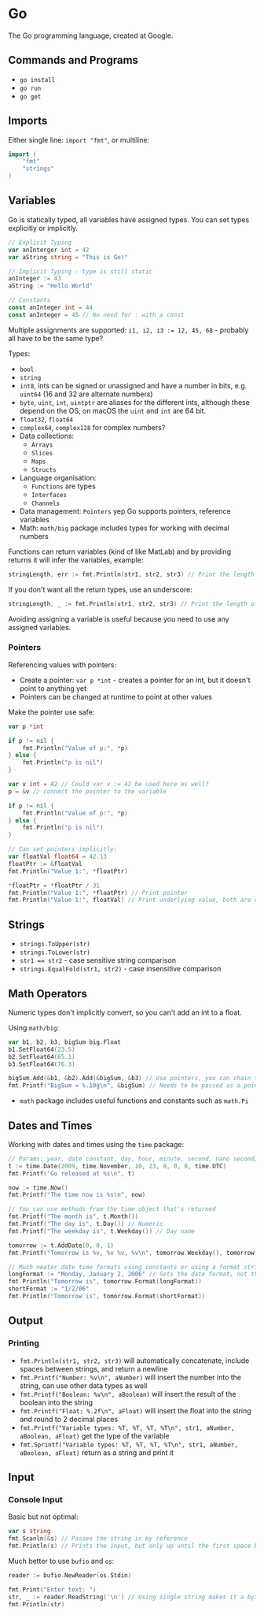 # Go

The Go programming language, created at Google.

## Commands and Programs

* `go install`
* `go run`
* `go get`

## Imports

Either single line: `import "fmt"`, or multiline:

```Go
import (
    "fmt"
    "strings"
)
```

## Variables

Go is statically typed, all variables have assigned types. You can set types explicitly or implicitly.

```Go
// Explicit Typing
var anInterger int = 42
var aString string = "This is Go!"

// Implicit Typing - type is still static
anInteger := 43
aString := "Hello World"

// Constants
const anInteger int = 44
const anInteger = 45 // No need for : with a const
```

Multiple assignments are supported: `i1, i2, i3 := 12, 45, 68` - probably all have to be the same type?

Types:

* `bool`
* `string`
* `int8`, ints can be signed or unassigned and have a number in bits, e.g. `uint64` (16 and 32 are alternate numbers)
* `byte`, `uint`, `int`, `uintptr` are aliases for the different ints, although these depend on the OS, on macOS the `uint` and `int` are 64 bit.
* `float32`, `float64`
* `complex64`, `complex128` for complex numbers?
* Data collections:
  * `Arrays`
  * `Slices`
  * `Maps`
  * `Structs`
* Language organisation:
  * `Functions` are types
  * `Interfaces`
  * `Channels`
* Data management: `Pointers` yep Go supports pointers, reference variables
* Math: `math/big` package includes types for working with decimal numbers

Functions can return variables (kind of like MatLab) and by providing returns it will infer the variables, example:

```Go
stringLength, err := fmt.Println(str1, str2, str3) // Print the length of the strings and return the length and an error object(?)
```

If you don't want all the return types, use an underscore:

```Go
stringLength, _ := fmt.Println(str1, str2, str3) // Print the length of the strings and return the length and an error object(?)
```

Avoiding assigning a variable is useful because you need to use any assigned variables.

### Pointers

Referencing values with pointers:

* Create a pointer: `var p *int` - creates a pointer for an int, but it doesn't point to anything yet
* Pointers can be changed at runtime to point at other values

Make the pointer use safe:

```Go
var p *int

if p != nil {
    fmt.Println("Value of p:", *p)
} else {
    fmt.Println("p is nil")
}

var v int = 42 // Could var v := 42 be used here as well?
p = &v // connect the pointer to the variable

if p != nil {
    fmt.Println("Value of p:", *p)
} else {
    fmt.Println("p is nil")
}

// Can set pointers implicitly:
var floatVal float64 = 42.13
floatPtr := &floatVal
fmt.Println("Value 1:", *floatPtr)

*floatPtr = *floatPtr / 31
fmt.Println("Value 1:", *floatPtr) // Print pointer
fmt.Println("Value 1:", floatVal) // Print underlying value, both are changed
```

## Strings

* `strings.ToUpper(str)`
* `strings.ToLower(str)`
* `str1 == str2` - case sensitive string comparison
* `strings.EqualFold(str1, str2)` - case insensitive comparison

## Math Operators

Numeric types don't implicitly convert, so you can't add an int to a float.

Using `math/big`:

```Go
var b1, b2, b3, bigSum big.Float
b1.SetFloat64(23.5)
b2.SetFloat64(65.1)
b3.SetFloat64(76.3)

bigSum.Add(&b1, &b2).Add(&bigSum, &b3) // Use pointers, you can chain the Add method!
fmt.Printf("BigSum = %.10g\n", &bigSum) // Needs to be passed as a pointer, not directly
```

* `math` package includes useful functions and constants such as `math.Pi`

## Dates and Times

Working with dates and times using the `time` package:

```Go
// Params: year, date constant, day, hour, minute, second, nano second, timezone
t := time.Date(2009, time.November, 10, 23, 0, 0, 0, time.UTC)
fmt.Printf("Go released at %s\n", t)

now := time.Now()
fmt.Printf("The time now is %s\n", now)

// You can use methods from the time object that's returned
fmt.Printf("The month is", t.Month())
fmt.Printf("The day is", t.Day()) // Numeric
fmt.Printf("The weekday is", t.Weekday()) // Day name

tomorrow := t.AddDate(0, 0, 1)
fmt.Printf("Tomorrow is %v, %v %v, %v\n", tomorrow.Weekday(), tomorrow.Month(), tomorrow.Day(), tomorrow.Year())

// Much neater date time formats using constants or using a format string:
longFormat := "Monday, January 2, 2006" // Sets the date format, not the content
fmt.Println("Tomorrow is", tomorrow.Format(longFormat))
shortFormat := "1/2/06"
fmt.Println("Tomorrow is", tomorrow.Format(shortFormat))
```

## Output

### Printing

* `fmt.Println(str1, str2, str3)` will automatically concatenate, include spaces between strings, and return a newline
* `fmt.Printf("Number: %v\n", aNumber)` will insert the number into the string, can use other data types as well
* `fmt.Printf("Boolean: %v\n", aBoolean)` will insert the result of the boolean into the string
* `fmt.Printf("Float: %.2f\n", aFloat)` will insert the float into the string and round to 2 decimal places
* `fmt.Printf("Variable types: %T, %T, %T, %T\n", str1, aNumber, aBoolean, aFloat)` get the type of the variable
* `fmt.Sprintf("Variable types: %T, %T, %T, %T\n", str1, aNumber, aBoolean, aFloat)` return as a string and print it

## Input

### Console Input

Basic but not optimal:

```Go
var s string
fmt.Scanln(&s) // Passes the string in by reference
fmt.Println(s) // Prints the input, but only up until the first space because of reasons
```

Much better to use `bufio` and `os`:

```Go
reader := bufio.NewReader(os.Stdin)

fmt.Print("Enter text: ")
str, _ := reader.ReadString('\n') // Using single string makes it a byte value?
fmt.Println(str)
```